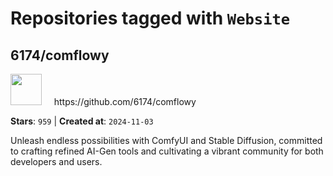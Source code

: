# Repositories tagged with `Website`


## 6174/comflowy


<a href='https://github.com/6174/comflowy'>
<img src="https://avatars.githubusercontent.com/u/3872872?v=4" width="50" height="50"></a> &nbsp; &nbsp; https://github.com/6174/comflowy

**Stars**: `959` | **Created at**: `2024-11-03`


Unleash endless possibilities with ComfyUI and Stable Diffusion, committed to crafting refined AI-Gen tools and cultivating a vibrant community for both developers and users. 
